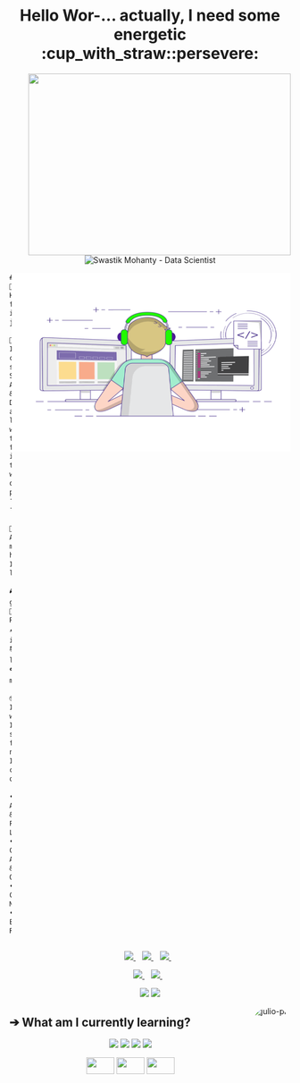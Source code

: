 </div>
<div align="center">
  <h1>Hello Wor-... actually, I need some energetic :cup_with_straw::persevere:</h1>
<img 
  src="https://i0.wp.com/24.media.tumblr.com/1c146218ae8aee595ec45784ae98f076/tumblr_mjk9t4LutC1qkai1do1_500.gif" width="470" height="325" align="right">
</div>
<p align="center"><img src="https://resources.github.com/assets/img/site/octocat-help.svg" alt="Swastik Mohanty - Data Scientist"/></p>

<img align="right" alt="GIF" src="https://github.com/developedbysm/developedbysm/blob/main/coding-freak.gif?raw=true" width="500" height="320" />
<div align="left">      

```
#👋 Heya folks i'm julio!

🌱 I'm currently studying System Analysis
& Development, and looking where to fit
in this world of programming ¯\_(ツ)_/¯

👾 About my hobbies, I like:

🎮 games, 🎲 RPG, 🖌️ ilustration
📚 learning, 🎧 music

🤓 In what I study for now, I can quote:

• Algorithms & Programming Logic
• Computer Architecture & Organization
• Computational Mathematics
• Engineering Requirements
```

##

<p align='center'>
  <a href="https://www.linkedin.com/in/julio-cezar-pereira-camargo/">
<img 
  src="https://img.shields.io/badge/linkedin-%230077B5.svg?&style=for-the-badge&logo=linkedin&logoColor=white" />
  </a>&nbsp;&nbsp;
  <a href="https://www.instagram.com/juletopi/">
<img
  src="https://img.shields.io/badge/instagram-%23E4405F.svg?&style=for-the-badge&logo=instagram&logoColor=white" />        
  </a>&nbsp;&nbsp;
  <a href="https://www.facebook.com/profile.php?id=100006955867774">
<img 
  src="https://img.shields.io/badge/Facebook-1877F2?style=for-the-badge&logo=facebook&logoColor=white" />
  </a>&nbsp;&nbsp;
</p>
<p align='center'>
  <a href="mailto:juliocezarpvh@hotmail.com"/a>
<img 
  src="https://img.shields.io/badge/-juliocezarpvh@hotmail.com-0078D4?style=for-the-badge&logo=microsoft-outlook&logoColor=white" />
  </a>&nbsp;&nbsp;
  <a href="http://api.whatsapp.com/send?phone=5569993606894">
<img 
  src="https://img.shields.io/badge/-+55 (69) 993606894-25D366?style=for-the-badge&logo=whatsapp&logoColor=white" />
  </a>&nbsp;&nbsp;
</p>
  
<p align='center'>
  <a href="#"><img src="https://github-readme-stats.vercel.app/api?username=juletopi&show_icons=true&count_private=true&theme=codeSTACKr" width="350"></a>
  <a href="#"><img src="https://github-readme-stats.vercel.app/api/top-langs/?username=juletopi&layout=compact&langs_count=7&theme=codeSTACKr" width="350"></a>
</p>

</div>
<img align="right" alt="julio-pic" height="150" style="border-radius:50px";
  src="https://media.giphy.com/media/FkNbiaLqg9zOkcZF6W/giphy.gif">
</div>
                                                                                                                 
## ➔ What am I currently learning?
 
<p align='center'>
<img 
  src="https://img.shields.io/badge/RStudio-75AADB?style=for-the-badge&logo=RStudio&logoColor=white">
<img
  src="https://img.shields.io/badge/Visual_Studio-5C2D91?style=for-the-badge&logo=visual%20studio&logoColor=white">
<img 
  src="https://img.shields.io/badge/GitHub-100000?style=for-the-badge&logo=github&logoColor=white">
<img
  src="https://img.shields.io/badge/GitKraken-179287?style=for-the-badge&logo=GitKraken&logoColor=white">
</p>

<p align='center'>
<img
  src="https://cdn.jsdelivr.net/gh/devicons/devicon/icons/rstudio/rstudio-original.svg" height="30" width="50">
<img
  src="https://cdn.jsdelivr.net/gh/devicons/devicon/icons/csharp/csharp-plain.svg" height="30" width="50">
<img
  src="https://cdn.jsdelivr.net/gh/devicons/devicon/icons/git/git-original.svg" height="30" width="50">
</p>
